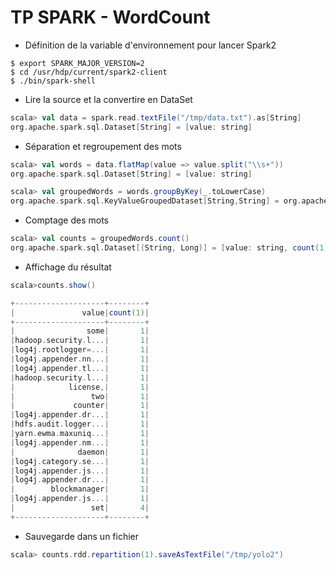 # TP SPARK - WordCount


* Définition de la variable d'environnement pour lancer Spark2
```
$ export SPARK_MAJOR_VERSION=2
$ cd /usr/hdp/current/spark2-client
$ ./bin/spark-shell
```

* Lire la source et la convertire en DataSet
```scala
scala> val data = spark.read.textFile("/tmp/data.txt").as[String]
org.apache.spark.sql.Dataset[String] = [value: string]
```

* Séparation et regroupement des mots
```scala
scala> val words = data.flatMap(value => value.split("\\s+"))
org.apache.spark.sql.Dataset[String] = [value: string]

scala> val groupedWords = words.groupByKey(_.toLowerCase)
org.apache.spark.sql.KeyValueGroupedDataset[String,String] = org.apache.spark.sql.KeyValueGroupedDataset@a175266
```

* Comptage des mots
```scala
scala> val counts = groupedWords.count()
org.apache.spark.sql.Dataset[(String, Long)] = [value: string, count(1): bigint]
```

* Affichage du résultat
```scala
scala>counts.show()

+--------------------+--------+
|               value|count(1)|
+--------------------+--------+
|                some|       1|
|hadoop.security.l...|       1|
|log4j.rootlogger=...|       1|
|log4j.appender.nn...|       1|
|log4j.appender.tl...|       1|
|hadoop.security.l...|       1|
|            license,|       1|
|                 two|       1|
|             counter|       1|
|log4j.appender.dr...|       1|
|hdfs.audit.logger...|       1|
|yarn.ewma.maxuniq...|       1|
|log4j.appender.nm...|       1|
|              daemon|       1|
|log4j.category.se...|       1|
|log4j.appender.js...|       1|
|log4j.appender.dr...|       1|
|        blockmanager|       1|
|log4j.appender.js...|       1|
|                 set|       4|
+--------------------+--------+
```

* Sauvegarde dans un fichier
```scala
scala> counts.rdd.repartition(1).saveAsTextFile("/tmp/yolo2")
```
